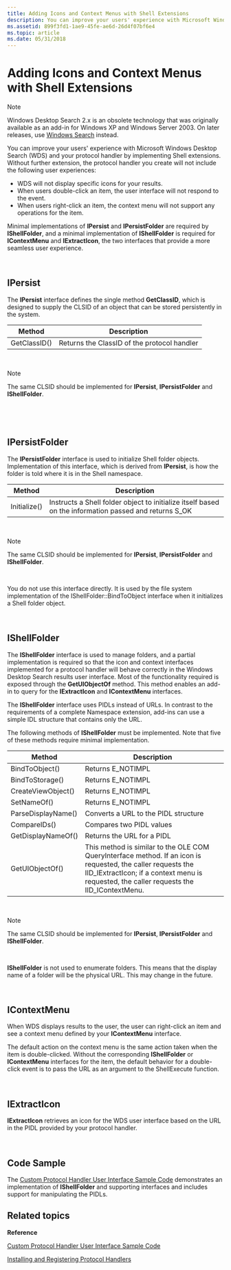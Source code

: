 ```yaml
---
title: Adding Icons and Context Menus with Shell Extensions
description: You can improve your users' experience with Microsoft Windows Desktop Search (WDS) and your protocol handler by implementing Shell extensions.
ms.assetid: 899f3fd1-1ae9-45fe-ae6d-26d4f07bf6e4
ms.topic: article
ms.date: 05/31/2018
---
```


# Adding Icons and Context Menus with Shell Extensions

> [!NOTE]
> Windows Desktop Search 2.x is an obsolete technology that was originally available as an add-in for Windows XP and Windows Server 2003. On later releases, use [Windows Search](../search/-search-3x-wds-overview.md) instead.

You can improve your users' experience with Microsoft Windows Desktop Search (WDS) and your protocol handler by implementing Shell extensions. Without further extension, the protocol handler you create will not include the following user experiences:

-   WDS will not display specific icons for your results.
-   When users double-click an item, the user interface will not respond to the event.
-   When users right-click an item, the context menu will not support any operations for the item.

Minimal implementations of **IPersist** and **IPersistFolder** are required by **IShellFolder**, and a minimal implementation of **IShellFolder** is required for **IContextMenu** and **IExtractIcon**, the two interfaces that provide a more seamless user experience.

 

## IPersist

The **IPersist** interface defines the single method **GetClassID**, which is designed to supply the CLSID of an object that can be stored persistently in the system.



| Method       | Description                                 |
|--------------|---------------------------------------------|
| GetClassID() | Returns the ClassID of the protocol handler |



 

> [!Note]
>
> The same CLSID should be implemented for **IPersist**, **IPersistFolder** and **IShellFolder**.

 

 

## IPersistFolder

The **IPersistFolder** interface is used to initialize Shell folder objects. Implementation of this interface, which is derived from **IPersist**, is how the folder is told where it is in the Shell namespace.



| Method       | Description                                                                                            |
|--------------|--------------------------------------------------------------------------------------------------------|
| Initialize() | Instructs a Shell folder object to initialize itself based on the information passed and returns S\_OK |



 

> [!Note]
>
> The same CLSID should be implemented for **IPersist**, **IPersistFolder** and **IShellFolder**.

 

You do not use this interface directly. It is used by the file system implementation of the IShellFolder::BindToObject interface when it initializes a Shell folder object.

 

## IShellFolder

The **IShellFolder** interface is used to manage folders, and a partial implementation is required so that the icon and context interfaces implemented for a protocol handler will behave correctly in the Windows Desktop Search results user interface. Most of the functionality required is exposed through the **GetUIObjectOf** method. This method enables an add-in to query for the **IExtractIcon** and **IContextMenu** interfaces.

The **IShellFolder** interface uses PIDLs instead of URLs. In contrast to the requirements of a complete Namespace extension, add-ins can use a simple IDL structure that contains only the URL.

The following methods of **IShellFolder** must be implemented. Note that five of these methods require minimal implementation.



| Method             | Description                                                                                                                                                                                                 |
|--------------------|-------------------------------------------------------------------------------------------------------------------------------------------------------------------------------------------------------------|
| BindToObject()     | Returns E\_NOTIMPL                                                                                                                                                                                          |
| BindToStorage()    | Returns E\_NOTIMPL                                                                                                                                                                                          |
| CreateViewObject() | Returns E\_NOTIMPL                                                                                                                                                                                          |
| SetNameOf()        | Returns E\_NOTIMPL                                                                                                                                                                                          |
| ParseDisplayName() | Converts a URL to the PIDL structure                                                                                                                                                                        |
| CompareIDs()       | Compares two PIDL values                                                                                                                                                                                    |
| GetDisplayNameOf() | Returns the URL for a PIDL                                                                                                                                                                                  |
| GetUIObjectOf()    | This method is similar to the OLE COM QueryInterface method. If an icon is requested, the caller requests the IID\_IExtractIcon; if a context menu is requested, the caller requests the IID\_IContextMenu. |



 

> [!Note]
>
> The same CLSID should be implemented for **IPersist**, **IPersistFolder** and **IShellFolder**.

 

**IShellFolder** is not used to enumerate folders. This means that the display name of a folder will be the physical URL. This may change in the future.

 

## IContextMenu

When WDS displays results to the user, the user can right-click an item and see a context menu defined by your **IContextMenu** interface.

The default action on the context menu is the same action taken when the item is double-clicked. Without the corresponding **IShellFolder** or **IContextMenu** interfaces for the item, the default behavior for a double-click event is to pass the URL as an argument to the ShellExecute function.

 

## IExtractIcon

**IExtractIcon** retrieves an icon for the WDS user interface based on the URL in the PIDL provided by your protocol handler.

 

## Code Sample

The [Custom Protocol Handler User Interface Sample Code](-search-2x-wds-ph-ui-samplecode.md) demonstrates an implementation of **IShellFolder** and supporting interfaces and includes support for manipulating the PIDLs.

## Related topics

<dl> <dt>

**Reference**
</dt> <dt>

[Custom Protocol Handler User Interface Sample Code](-search-2x-wds-ph-ui-samplecode.md)
</dt> <dt>

[Installing and Registering Protocol Handlers](-search-2x-wds-ph-install-registration.md)
</dt> </dl>

 

 




